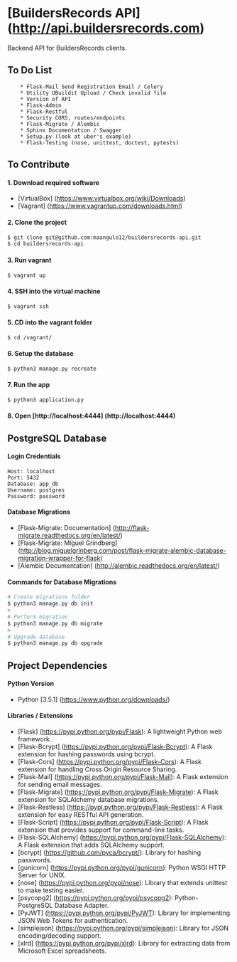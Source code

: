 # [BuildersRecords API] (http://api.buildersrecords.com)

Backend API for BuildersRecords clients.

## To Do List
```
    * Flask-Mail Send Registration Email / Celery
    * Utility UBuildit Upload / Check invalid file
    * Version of API
    * Flask-Admin
    * Flask-Restful
    * Security CORS, routes/endpoints
    * Flask-Migrate / Alembic
    * Sphinx Documentation / Swagger
    * Setup.py (look at uber's example)
    * Flask-Testing (nose, unittest, doctest, pytests)
```

## To Contribute

#### 1. Download required software

+ [VirtualBox] (https://www.virtualbox.org/wiki/Downloads)
+ [Vagrant] (https://www.vagrantup.com/downloads.html)

#### 2. Clone the project
>
```bash
$ git clone git@github.com:maangulo12/buildersrecords-api.git
$ cd buildersrecords-api
```

#### 3. Run vagrant
>
```bash
$ vagrant up    
```

#### 4. SSH into the virtual machine
>
```bash
$ vagrant ssh
```

#### 5. CD into the vagrant folder
>
```bash
$ cd /vagrant/
```

#### 6. Setup the database
>
```bash
$ python3 manage.py recreate
```

#### 7. Run the app
>
```bash
$ python3 application.py    
```

#### 8. Open [http://localhost:4444] (http://localhost:4444)

## PostgreSQL Database

#### Login Credentials
```
Host: localhost
Port: 5432
Database: app_db
Username: postgres
Password: password
```

#### Database Migrations
+ [Flask-Migrate: Documentation]
    (http://flask-migrate.readthedocs.org/en/latest/)
+ [Flask-Migrate: Miguel Grindberg]
    (http://blog.miguelgrinberg.com/post/flask-migrate-alembic-database-migration-wrapper-for-flask)
+ [Alembic Documentation]
    (http://alembic.readthedocs.org/en/latest/)

#### Commands for Database Migrations
>
```bash
# Create migrations folder
$ python3 manage.py db init
>
# Perform migration
$ python3 manage.py db migrate
>
# Upgrade database
$ python3 manage.py db upgrade
```

## Project Dependencies

#### Python Version
+ Python [3.5.1] (https://www.python.org/downloads/)

#### Libraries / Extensions
+ [Flask] (https://pypi.python.org/pypi/Flask): A lightweight Python web framework.
+ [Flask-Bcrypt] (https://pypi.python.org/pypi/Flask-Bcrypt): A Flask extension for hashing passwords using bcrypt.
+ [Flask-Cors] (https://pypi.python.org/pypi/Flask-Cors): A Flask extension for handling Cross Origin Resource Sharing.
+ [Flask-Mail] (https://pypi.python.org/pypi/Flask-Mail): A Flask extension for sending email messages.
+ [Flask-Migrate] (https://pypi.python.org/pypi/Flask-Migrate): A Flask extension for SQLAlchemy database migrations.
+ [Flask-Restless] (https://pypi.python.org/pypi/Flask-Restless): A Flask extension for easy RESTful API generation.
+ [Flask-Script] (https://pypi.python.org/pypi/Flask-Script): A Flask extension that provides support for command-line tasks.
+ [Flask-SQLAlchemy] (https://pypi.python.org/pypi/Flask-SQLAlchemy): A Flask extension that adds SQLAlchemy support.
+ [bcrypt] (https://github.com/pyca/bcrypt/): Library for hashing passwords.
+ [gunicorn] (https://pypi.python.org/pypi/gunicorn): Python WSGI HTTP Server for UNIX.
+ [nose] (https://pypi.python.org/pypi/nose): Library that extends unittest to make testing easier.
+ [psycopg2] (https://pypi.python.org/pypi/psycopg2): Python-PostgreSQL Database Adapter.
+ [PyJWT] (https://pypi.python.org/pypi/PyJWT): Library for implementing JSON Web Tokens for authentication.
+ [simplejson] (https://pypi.python.org/pypi/simplejson): Library for JSON encoding/decoding support.
+ [xlrd] (https://pypi.python.org/pypi/xlrd): Library for extracting data from Microsoft Excel spreadsheets.
